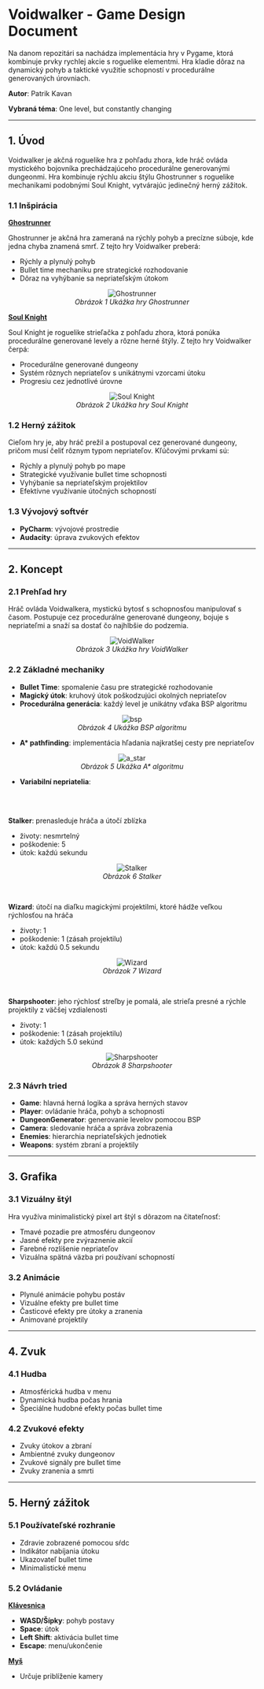 # **Voidwalker - Game Design Document**

Na danom repozitári sa nachádza implementácia hry v Pygame, ktorá kombinuje prvky rychlej akcie s roguelike elementmi. Hra kladie dôraz na dynamický pohyb a taktické využitie schopností v procedurálne generovaných úrovniach.

**Autor**: Patrik Kavan

**Vybraná téma**: One level, but constantly changing

---
## **1. Úvod**
Voidwalker je akčná roguelike hra z pohľadu zhora, kde hráč ovláda mystického bojovníka prechádzajúceho procedurálne generovanými dungeonmi. Hra kombinuje rýchlu akciu štýlu Ghostrunner s roguelike mechanikami podobnými Soul Knight, vytvárajúc jedinečný herný zážitok.

### **1.1 Inšpirácia**
<ins>**Ghostrunner**</ins>

Ghostrunner je akčná hra zameraná na rýchly pohyb a precízne súboje, kde jedna chyba znamená smrť. Z tejto hry Voidwalker preberá:
- Rýchly a plynulý pohyb
- Bullet time mechaniku pre strategické rozhodovanie
- Dôraz na vyhýbanie sa nepriateľským útokom
<p align="center">
  <img src="https://github.com/KAV4N/VoidWalker/blob/76118d7bb1e989a11daccd0d86e987d268e77ae4/media/ghostrunner.jpg" alt="Ghostrunner">
  <br>
  <em>Obrázok  1 Ukážka hry Ghostrunner</em>
</p>

<ins>**Soul Knight**</ins>

Soul Knight je roguelike strieľačka z pohľadu zhora, ktorá ponúka procedurálne generované levely a rôzne herné štýly. Z tejto hry Voidwalker čerpá:
- Procedurálne generované dungeony
- Systém rôznych nepriateľov s unikátnymi vzorcami útoku
- Progresiu cez jednotlivé úrovne
<p align="center">
  <img src="https://github.com/KAV4N/VoidWalker/blob/76118d7bb1e989a11daccd0d86e987d268e77ae4/media/soulknight.jpg" alt="Soul Knight">
  <br>
  <em>Obrázok 2 Ukážka hry Soul Knight</em>
</p>


### **1.2 Herný zážitok**
Cieľom hry je, aby hráč prežil a postupoval cez generované dungeony, pričom musí čeliť rôznym typom nepriateľov. Kľúčovými prvkami sú:
- Rýchly a plynulý pohyb po mape
- Strategické využívanie bullet time schopnosti
- Vyhýbanie sa nepriateľským projektilov
- Efektívne využívanie útočných schopností

### **1.3 Vývojový softvér**
- **PyCharm**: vývojové prostredie
- **Audacity**: úprava zvukových efektov

---
## **2. Koncept**

### **2.1 Prehľad hry**
Hráč ovláda Voidwalkera, mystickú bytosť s schopnosťou manipulovať s časom. Postupuje cez procedurálne generované dungeony, bojuje s nepriateľmi a snaží sa dostať čo najhlbšie do podzemia.

<p align="center">
  <img src="https://github.com/KAV4N/VoidWalker/blob/f5c20e67b09e3db9c9e74df2408622fb7a37654e/media/gameplay_example.gif" alt="VoidWalker">
  <br>
  <em>Obrázok 3 Ukážka hry VoidWalker</em>
</p>

### **2.2 Základné mechaniky**
- **Bullet Time**: spomalenie času pre strategické rozhodovanie
- **Magický útok**: kruhový útok poškodzujúci okolných nepriateľov
- **Procedurálna generácia**: každý level je unikátny vďaka BSP algoritmu
<p align="center">
  <img src="https://github.com/KAV4N/VoidWalker/blob/20231992c69950a9167f07cfb05593edd91554de/media/basp.png" alt="bsp">
  <br>
  <em>Obrázok 4 Ukážka BSP algoritmu</em>
</p>

- **A\* pathfinding**: implementácia hľadania najkratšej cesty pre nepriateľov
<p align="center">
  <img src="https://github.com/KAV4N/VoidWalker/blob/20231992c69950a9167f07cfb05593edd91554de/media/a_star.png" alt="a_star">
  <br>
  <em>Obrázok 5 Ukážka A* algoritmu</em>
</p>

- **Variabilní nepriatelia**:
<br>
<br>

**Stalker**: prenasleduje hráča a útočí zblízka
- životy: nesmrtelný
- poškodenie: 5
- útok: každú sekundu
<p align="center">
  <img src="https://github.com/KAV4N/VoidWalker/blob/76118d7bb1e989a11daccd0d86e987d268e77ae4/media/stalker.png" alt="Stalker">
  <br>
  <em>Obrázok 6 Stalker</em>
</p>
<br>

**Wizard**: útočí na diaľku magickými projektilmi, ktoré hádže veľkou rýchlosťou na hráča
- životy: 1
- poškodenie: 1 (zásah projektilu)
- útok: každú 0.5 sekundu
<p align="center">
  <img src="https://github.com/KAV4N/VoidWalker/blob/76118d7bb1e989a11daccd0d86e987d268e77ae4/media/wizard.png" alt="Wizard">
  <br>
  <em>Obrázok 7 Wizard</em>
</p>
<br>

**Sharpshooter**: jeho rýchlosť streľby je pomalá, ale strieľa presné a rýchle projektily z väčšej vzdialenosti
- životy: 1
- poškodenie: 1 (zásah projektilu)
- útok: každých 5.0 sekúnd
<p align="center">
  <img src="https://github.com/KAV4N/VoidWalker/blob/76118d7bb1e989a11daccd0d86e987d268e77ae4/media/sharpshooter.png" alt="Sharpshooter">
  <br>
  <em>Obrázok 8 Sharpshooter</em>
</p>


### **2.3 Návrh tried**
- **Game**: hlavná herná logika a správa herných stavov
- **Player**: ovládanie hráča, pohyb a schopnosti
- **DungeonGenerator**: generovanie levelov pomocou BSP
- **Camera**: sledovanie hráča a správa zobrazenia
- **Enemies**: hierarchia nepriateľských jednotiek
- **Weapons**: systém zbraní a projektily

---
## **3. Grafika**

### **3.1 Vizuálny štýl**
Hra využíva minimalistický pixel art štýl s dôrazom na čitateľnosť:
- Tmavé pozadie pre atmosféru dungeonov
- Jasné efekty pre zvýraznenie akcií
- Farebné rozlíšenie nepriateľov
- Vizuálna spätná väzba pri používaní schopností

### **3.2 Animácie**
- Plynulé animácie pohybu postáv
- Vizuálne efekty pre bullet time
- Časticové efekty pre útoky a zranenia
- Animované projektily

---
## **4. Zvuk**

### **4.1 Hudba**
- Atmosférická hudba v menu
- Dynamická hudba počas hrania
- Špeciálne hudobné efekty počas bullet time

### **4.2 Zvukové efekty**
- Zvuky útokov a zbraní
- Ambientné zvuky dungeonov
- Zvukové signály pre bullet time
- Zvuky zranenia a smrti

---
## **5. Herný zážitok**

### **5.1 Používateľské rozhranie**
- Zdravie zobrazené pomocou sŕdc
- Indikátor nabíjania útoku
- Ukazovateľ bullet time
- Minimalistické menu

### **5.2 Ovládanie**
<ins>**Klávesnica**</ins>
- **WASD/Šípky**: pohyb postavy
- **Space**: útok
- **Left Shift**: aktivácia bullet time
- **Escape**: menu/ukončenie

<ins>**Myš**</ins>
- Určuje priblíženie kamery